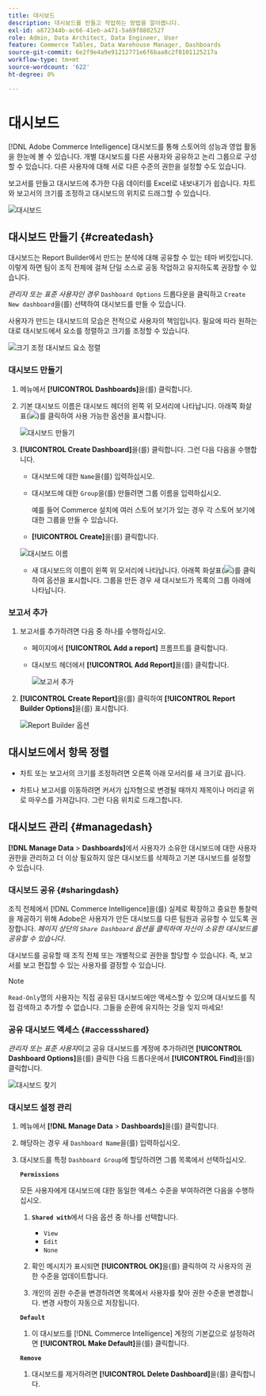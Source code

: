 ```yaml
---
title: 대시보드
description: 대시보드를 만들고 작업하는 방법을 알아봅니다.
exl-id: a872344b-ac66-41eb-a471-5a69f8802527
role: Admin, Data Architect, Data Engineer, User
feature: Commerce Tables, Data Warehouse Manager, Dashboards
source-git-commit: 6e2f9e4a9e91212771e6f6baa8c2f8101125217a
workflow-type: tm+mt
source-wordcount: '622'
ht-degree: 0%

---
```


# 대시보드

[!DNL Adobe Commerce Intelligence] 대시보드를 통해 스토어의 성능과 영업 활동을 한눈에 볼 수 있습니다. 개별 대시보드를 다른 사용자와 공유하고 논리 그룹으로 구성할 수 있습니다. 다른 사용자에 대해 서로 다른 수준의 권한을 설정할 수도 있습니다.

보고서를 만들고 대시보드에 추가한 다음 데이터를 Excel로 내보내기가 쉽습니다. 차트와 보고서의 크기를 조정하고 대시보드의 위치로 드래그할 수 있습니다.

![대시보드](../../assets/magento-bi-report-builder-revenue-by-products-formula-report-holiday-sales-dashboard.png)

## 대시보드 만들기 {#createdash}

대시보드는 Report Builder에서 만드는 분석에 대해 공유할 수 있는 테마 버킷입니다. 이렇게 하면 팀이 조직 전체에 걸쳐 단일 소스로 공동 작업하고 유지하도록 권장할 수 있습니다.

*관리자 또는 표준 사용자인 경우* `Dashboard Options` 드롭다운을 클릭하고 `Create New dashboard`을(를) 선택하여 대시보드를 만들 수 있습니다.

사용자가 만드는 대시보드의 모습은 전적으로 사용자의 책임입니다. 필요에 따라 원하는 대로 대시보드에서 요소를 정렬하고 크기를 조정할 수 있습니다.

![크기 조정 대시보드 요소 정렬](../../assets/arrange_resize_dashboard_element.gif)

### 대시보드 만들기

1. 메뉴에서 **[!UICONTROL Dashboards]**&#x200B;을(를) 클릭합니다.

1. 기본 대시보드 이름은 대시보드 헤더의 왼쪽 위 모서리에 나타납니다. 아래쪽 화살표(![](../../assets/magento-bi-btn-down.png))를 클릭하여 사용 가능한 옵션을 표시합니다.

   ![대시보드 만들기](../../assets/magento-bi-dashboard-create.png)

1. **[!UICONTROL Create Dashboard]**&#x200B;을(를) 클릭합니다. 그런 다음 다음을 수행합니다.

   * 대시보드에 대한 `Name`을(를) 입력하십시오.

   * 대시보드에 대한 `Group`을(를) 만들려면 그룹 이름을 입력하십시오.

     예를 들어 Commerce 설치에 여러 스토어 보기가 있는 경우 각 스토어 보기에 대한 그룹을 만들 수 있습니다.

   * **[!UICONTROL Create]**&#x200B;을(를) 클릭합니다.

   ![대시보드 이름](../../assets/magento-bi-dashboard-create-name.png)

   * 새 대시보드의 이름이 왼쪽 위 모서리에 나타납니다. 아래쪽 화살표(![](../../assets/magento-bi-btn-down.png))를 클릭하여 옵션을 표시합니다. 그룹을 만든 경우 새 대시보드가 목록의 그룹 아래에 나타납니다.

### 보고서 추가

1. 보고서를 추가하려면 다음 중 하나를 수행하십시오.

   * 페이지에서 **[!UICONTROL Add a report]** 프롬프트를 클릭합니다.

   * 대시보드 헤더에서 **[!UICONTROL Add Report]**&#x200B;을(를) 클릭합니다.

     ![보고서 추가](../../assets/magento-bi-dashboard-create-add-report.png)

1. **[!UICONTROL Create Report]**&#x200B;을(를) 클릭하여 **[!UICONTROL Report Builder Options]**&#x200B;을(를) 표시합니다.

   ![Report Builder 옵션](../../assets/magento-bi-report-builder.png)

## 대시보드에서 항목 정렬

* 차트 또는 보고서의 크기를 조정하려면 오른쪽 아래 모서리를 새 크기로 끕니다.

* 차트나 보고서를 이동하려면 커서가 십자형으로 변경될 때까지 제목이나 머리글 위로 마우스를 가져갑니다. 그런 다음 위치로 드래그합니다.

## 대시보드 관리 {#managedash}

**[!DNL Manage Data** > **Dashboards]**&#x200B;에서 사용자가 소유한 대시보드에 대한 사용자 권한을 관리하고 더 이상 필요하지 않은 대시보드를 삭제하고 기본 대시보드를 설정할 수 있습니다.

### 대시보드 공유 {#sharingdash}

조직 전체에서 [!DNL Commerce Intelligence]을(를) 실제로 확장하고 중요한 통찰력을 제공하기 위해 Adobe은 사용자가 만든 대시보드를 다른 팀원과 공유할 수 있도록 권장합니다. *페이지 상단의 `Share Dashboard` 옵션을 클릭하여 자신이 소유한 대시보드를 공유할 수 있습니다*.

대시보드를 공유할 때 조직 전체 또는 개별적으로 권한을 할당할 수 있습니다. 즉, 보고서를 보고 편집할 수 있는 사용자를 결정할 수 있습니다.

>[!NOTE]
>
>`Read-Only`명의 사용자는 직접 공유된 대시보드에만 액세스할 수 있으며 대시보드를 직접 검색하고 추가할 수 없습니다. 그들을 순환에 유지하는 것을 잊지 마세요!

### 공유 대시보드 액세스 {#accessshared}

*관리자 또는 표준 사용자*&#x200B;이고 공유 대시보드를 계정에 추가하려면 **[!UICONTROL Dashboard Options]**&#x200B;을(를) 클릭한 다음 드롭다운에서 **[!UICONTROL Find]**&#x200B;을(를) 클릭합니다.

![대시보드 찾기](../../assets/find_dashboard.png)<!--{: width="1000" height="535"}-->

### 대시보드 설정 관리

1. 메뉴에서 **[!DNL Manage Data** > **Dashboards]**&#x200B;을(를) 클릭합니다.

1. 해당하는 경우 새 `Dashboard Name`을(를) 입력하십시오.

1. 대시보드를 특정 `Dashboard Group`에 할당하려면 그룹 목록에서 선택하십시오.

   **`Permissions`**

   모든 사용자에게 대시보드에 대한 동일한 액세스 수준을 부여하려면 다음을 수행하십시오.

   1. **`Shared with`**&#x200B;에서 다음 옵션 중 하나를 선택합니다.

      * `View`
      * `Edit`
      * `None`

   1. 확인 메시지가 표시되면 **[!UICONTROL OK]**&#x200B;을(를) 클릭하여 각 사용자의 권한 수준을 업데이트합니다.

   1. 개인의 권한 수준을 변경하려면 목록에서 사용자를 찾아 권한 수준을 변경합니다. 변경 사항이 자동으로 저장됩니다.

   **`Default`**

   1. 이 대시보드를 [!DNL Commerce Intelligence] 계정의 기본값으로 설정하려면 **[!UICONTROL Make Default]**&#x200B;을(를) 클릭합니다.

   **`Remove`**

   1. 대시보드를 제거하려면 **[!UICONTROL Delete Dashboard]**&#x200B;을(를) 클릭합니다.
